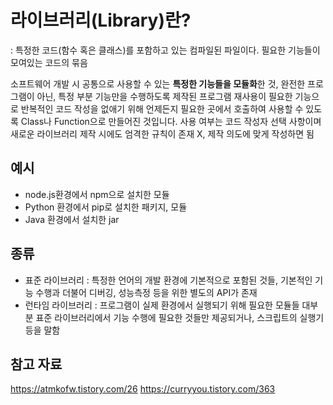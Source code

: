 # 라이브러리(Library)란?

: 특정한 코드(함수 혹은 클래스)를 포함하고 있는 컴파일된 파일이다.
  필요한 기능들이 모여있는 코드의 묶음

소프트웨어 개발 시 공통으로 사용할 수 있는 **특정한 기능들을 모듈화**한 것, 완전한 프로그램이 아닌, 특정 부분 기능만을 수행하도록 제작된 프로그램
재사용이 필요한 기능으로 반복적인 코드 작성을 없애기 위해 언제든지 필요한 곳에서 호출하여 사용할 수 있도록 Class나 Function으로 만들어진 것입니다.
사용 여부는 코드 작성자 선택 사항이며 새로운 라이브러리 제작 시에도 엄격한 규칙이 존재 X, 제작 의도에 맞게 작성하면 됨 

## 예시

* node.js환경에서 npm으로 설치한 모듈
* Python 환경에서 pip로 설치한 패키지, 모듈
* Java 환경에서 설치한 jar

## 종류

* 표준 라이브러리 : 특정한 언어의 개발 환경에 기본적으로 포함된 것들, 기본적인 기능 수행과 더불어 디버깅, 성능측정 등을 위한 별도의 API가 존재
* 런타임 라이브러리 : 프로그램이 실제 환경에서 실행되기 위해 필요한 모듈들 대부분 표준 라이브러리에서 기능 수행에 필요한 것들만 제공되거나, 스크립트의 실행기 등을 말함



## 참고 자료

https://atmkofw.tistory.com/26
https://curryyou.tistory.com/363
